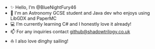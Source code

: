 - ✨ Hello, I’m @BlueNightFury46
- 🌙 I'm an Astronomy GCSE student and Java dev who enjoys using LibGDX and PaperMC
- 💻 I’m currently learning C# and I honestly love it already!
- 📫 For any inquiries contact github@shadowtrilogy.co.uk
- ⛵ I also love dinghy sailing!
